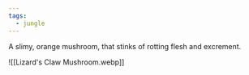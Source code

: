 ```yaml
---
tags:
  - jungle
---
```

A slimy, orange mushroom,  that stinks of rotting flesh and excrement.

![[Lizard's Claw Mushroom.webp]]